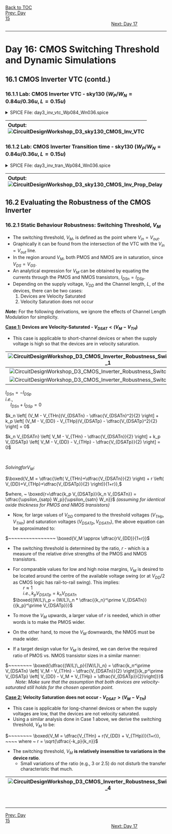 [Back to TOC](../README.md)  
[Prev: Day 15](Day_15.md)$~~~~~~~~~~~~~~~~~~~~~~~~~~~~~~~~~~~~~~~~~~~~~~~~~~~~~~~~~~~~~~~~~~~~~~~~~~~~~~~~~~~~~~~~~~~~~~~~~~~~~~~~~~~~~~~~~~~~~~~~~~~~~~~~~~~~~~~~~~~~~~~~~~~~~~~~~~~~~~~~~~~~~~~~~~~~~~~~~~~~~~~~~~~~~~~~~~~~~~~~~~~~~~~~$[Next: Day 17](Day_17.md)  
_________________________________________________________________________________________________________  
# Day 16: CMOS Switching Threshold and Dynamic Simulations

## 16.1 CMOS Inverter VTC (contd.)
### 16.1.1 Lab: CMOS Inverter VTC - sky130 $(W_P/W_N = 0.84u/0.36u, L=0.15u)$

<details> <summary> SPICE File: day3_inv_vtc_Wp084_Wn036.spice </summary>

```
*** Model Description ***
.param temp=27

*** Including sky130 library files **
.lib "sky130_fd_pr/models/sky130.lib.spice" tt

*** Netlist Description **
XM1 out in vdd vdd sky130_fd_pr__pfet_01v8 w=0.84 l=0.15
XM2 out in 0 0 sky130_fd_pr__nfet_01v8 w=0.36 l=0.15
Cload out 0 50fF
Vdd vdd 0 1.8V
Vin in 0 1.8V

*** Simulation Commands ***
.op
.dc Vin 0 1.8 0.01

.control
run
setplot dc1
display
meas dc Vm find V(out) when V(out)=V(in)
.endc

.end
```
</details>

| **Output:** <br>  ![CircuitDesignWorkshop_D3_sky130_CMOS_Inv_VTC](/docs/images/CircuitDesignWorkshop/CircuitDesignWorkshop_D3_sky130_CMOS_Inv_VTC.png) |
|:---|



### 16.1.2 Lab: CMOS Inverter Transition time - sky130 $(W_P/W_N = 0.84u/0.36u, L=0.15u)$
<details> <summary> SPICE File: day3_inv_tran_Wp084_Wn036.spice </summary>

```
 *** Model Description ***
.param temp=27

*** Including sky130 library files ***
.lib "sky130_fd_pr/models/sky130.lib.spice" tt

*** Netlist Description ***
XM1 out in vdd vdd sky130_fd_pr__pfet_01v8 w=0.84 l=0.15
XM2 out in 0 0 sky130_fd_pr__nfet_01v8 w=0.36 l=0.15
Cload out 0 50fF
Vdd vdd 0 1.8V
Vin in 0 PULSE(0V 1.8V 0 0.1ns 0.1ns 2ns 4ns)

*** Simulation Commands ***
.tran 1n 10n

.control
run

let vdd=1.8
let slew_low_rise_thr=0.2*vdd
let slew_high_rise_thr=0.8*vdd
let slew_high_fall_thr=0.8*vdd
let slew_low_fall_thr=0.2*vdd
let tp_thr=0.5*vdd

meas tran t_rise TRIG v(out) VAL=slew_low_rise_thr RISE=1 TARG v(out) VAL=slew_high_rise_thr RISE=1
meas tran t_fall TRIG v(out) VAL=slew_high_fall_thr FALL=1 TARG v(out) VAL=slew_low_fall_thr FALL=1
meas tran t_pLH TRIG v(in) VAL=tp_thr FALL=2 TARG v(out) VAL=tp_thr RISE=2
meas tran t_pHL TRIG v(in) VAL=tp_thr RISE=2 TARG v(out) VAL=tp_thr FALL=2
.endc

.end
```
</details>

| **Output:** <br>  ![CircuitDesignWorkshop_D3_sky130_CMOS_Inv_Prop_Delay](/docs/images/CircuitDesignWorkshop/CircuitDesignWorkshop_D3_sky130_CMOS_Inv_Prop_Delay.png) |
|:---|

## 16.2 Evaluating the Robustness of the CMOS Inverter
### 16.2.1  Static Behaviour Robustness: Switching Threshold, $V_M$
  - The switching threshold, $V_M$, is defined as the point where $V_{in} = V_{out}$.
  - Graphically it can be found from the intersection of the VTC with the $V_{in} = V_{out}$ line.
  - In the region around $V_M$, both PMOS and NMOS are in saturation, since $V_{DS} = V_{GS}$.
  - An analytical expression for $V_M$ can be obtained by equating the currents through the PMOS and NMOS transistors, $I_{DSn}=I_{DSp}$.
  - Depending on the supply voltage, $V_{DD}$ and the Channel length, $L$, of the devices, there can be two cases:
    1) Devices are Velocity Saturated
    2) Velocity Saturation does not occur

_**Note:**_ For the following derivations, we ignore the effects of Channel Length Modulation for simplicity.  


**<ins>Case 1:</ins> Devices are Velocity-Saturated - $V_{DSAT}<(V_M-V_{TH})$**  
  - This case is applicable to short-channel devices or when the supply voltage is high so that the devices are in velocity saturation.

| ![CircuitDesignWorkshop_D3_CMOS_Inverter_Robustness_SwitchingThreshold_1](/docs/images/CircuitDesignWorkshop/CircuitDesignWorkshop_D3_CMOS_Inverter_Robustness_SwitchingThreshold_1.png) |
|:---:|
| ![CircuitDesignWorkshop_D3_CMOS_Inverter_Robustness_SwitchingThreshold_2](/docs/images/CircuitDesignWorkshop/CircuitDesignWorkshop_D3_CMOS_Inverter_Robustness_SwitchingThreshold_2.png) |
| ![CircuitDesignWorkshop_D3_CMOS_Inverter_Robustness_SwitchingThreshold_3](/docs/images/CircuitDesignWorkshop/CircuitDesignWorkshop_D3_CMOS_Inverter_Robustness_SwitchingThreshold_3.png) |

$I_{DSn} = -I_{DSp}$  
$i.e.,$  
$~~~~ I_{DSn} + I_{DSp} = 0$  

$k_n \left[ (V_M - V_{THn})V_{DSATn} - \dfrac{V_{DSATn}^2}{2} \right] + k_p \left[ (V_M - V_{DD} - V_{THp})V_{DSATp} - \dfrac{V_{DSATp}^2}{2} \right] = 0$

$k_n V_{DSATn} \left[ V_M - V_{THn} - \dfrac{V_{DSATn}}{2} \right] + k_p V_{DSATp} \left[ V_M - V_{DD} - V_{THp} - \dfrac{V_{DSATp}}{2} \right] = 0$

<br>

$Solving for V_M:$  

$\boxed{V_M = \dfrac{\left( V_{THn}+\dfrac{V_{DSATn}}{2} \right) + r \left( V_{DD}+V_{THp}+\dfrac{V_{DSATp}}{2} \right)}{1+r}},$  
  
$where, ~ \boxed{r=\dfrac{k_p V_{DSATp}}{k_n V_{DSATn}} = \dfrac{\upsilon_{satp} W_p}{\upsilon_{satn} W_n}}$ _(assuming for identical oxide thickness for PMOS and NMOS transistors)_  

  - Now, for large values of $V_{DD}$ compared to the threshold voltages $(V_{THp}, V_{THn})$ and saturation voltages $(V_{DSATp}, V_{DSATn})$, the above equation can be approximated to:

$~~~~~~~~~~~~~~~~ \boxed{V_M \approx \dfrac{rV_{DD}}{1+r}}$  

  - The switching threshold is determined by the ratio, $r$ - which is a measure of the relative drive strengths of the PMOS and NMOS transistors.
  - For comparable values for low and high noise margins, $V_M$ is desired to be located around the centre of the available voltage swing (or at $V_{DD}/2$ as CMOS logic has rail-to-rail swing). This implies:  
$~~~~~~~~ r \approx 1$  
$~~~~~~~~ i.e., k_p V_{DSATp} = k_n V_{DSATn}$  
$\boxed{(W/L)\_p = (W/L)\_n * \dfrac{{k_n}^\prime V_{DSATn}}{{k_p}^\prime V_{DSATp}}}$  

  - To move the $V_M$ upwards, a larger value of $r$ is needed, which in other words is to make the PMOS wider.
  - On the other hand, to move the $V_M$ downwards, the NMOS must be made wider.
  - If a target design value for $V_M$ is desired, we can derive the required ratio of PMOS vs. NMOS transistor sizes in a similar manner:

$~~~~~~~~ \boxed{\dfrac{(W/L)\_p}{(W/L)\_n} = \dfrac{k_n^\prime V_{DSATn} \left[ V_M - V_{THn} - \dfrac{V_{DSATn}}{2} \right]}{k_p^\prime V_{DSATp} \left[ V_{DD} - V_M + V_{THp} + \dfrac{V_{DSATp}}{2}\right]}}$  
$~~~~~~~~ Note:$ _Make sure that the assumption that both devices are velocity-saturated still holds for the chosen operation point._


**<ins>Case 2:</ins> Velocity Saturation does not occur - $V_{DSAT}>(V_M-V_{TH})$**  
  - This case is applicable for long-channel devices or when the supply voltages are low, that the devices are not velocity saturated.
  - Using a similar analysis done in Case 1 above, we derive the switching threshold, $V_M$ to be:

$~~~~~~~~ \boxed{V_M = \dfrac{V_{THn} + r(V_{DD} + V_{THp})}{1+r}}, ~~~~ where ~ r = \sqrt{\dfrac{-k_p}{k_n}}$  

  - The switching threshold, $V_M$ **is relatively insensitive to variations in the device ratio**.
    - Small variations of the ratio (e.g., 3 or 2.5) do not disturb the transfer characteristic that much.

| ![CircuitDesignWorkshop_D3_CMOS_Inverter_Robustness_SwitchingThreshold_4](/docs/images/CircuitDesignWorkshop/CircuitDesignWorkshop_D3_CMOS_Inverter_Robustness_SwitchingThreshold_4.png) |
|:---:|

<br>

_________________________________________________________________________________________________________  
[Prev: Day 15](Day_15.md)$~~~~~~~~~~~~~~~~~~~~~~~~~~~~~~~~~~~~~~~~~~~~~~~~~~~~~~~~~~~~~~~~~~~~~~~~~~~~~~~~~~~~~~~~~~~~~~~~~~~~~~~~~~~~~~~~~~~~~~~~~~~~~~~~~~~~~~~~~~~~~~~~~~~~~~~~~~~~~~~~~~~~~~~~~~~~~~~~~~~~~~~~~~~~~~~~~~~~~~~~~~~~~~~~$[Next: Day 17](Day_17.md)  

